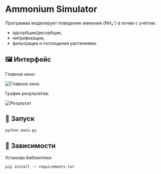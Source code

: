 
# Ammonium Simulator

Программа моделирует поведение аммония (NH₄⁺) в почве с учётом:

- адсорбции/десорбции,
- нитрификации,
- фильтрации и поглощения растениями.

## 🖼 Интерфейс

Главное окно:

![Главное окно](screenshots/main_window.png)

График результатов:

![Результат](screenshots/result_plot.png)

## 🚀 Запуск

```bash
python main.py
````

## 🧠 Зависимости

Установи библиотеки:

```bash
pip install -r requirements.txt
```

